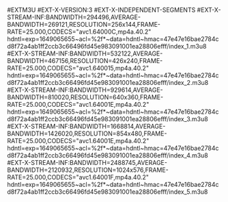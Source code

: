 #EXTM3U
#EXT-X-VERSION:3
#EXT-X-INDEPENDENT-SEGMENTS
#EXT-X-STREAM-INF:BANDWIDTH=294496,AVERAGE-BANDWIDTH=269121,RESOLUTION=256x144,FRAME-RATE=25.000,CODECS="avc1.64000C,mp4a.40.2"
hdntl=exp=1649065655~acl=%2f*~data=hdntl~hmac=47e47e16bae2784cd8f72a4ab1ff2ccb3c66496fd45e983091001ea28806efff/index_1.m3u8
#EXT-X-STREAM-INF:BANDWIDTH=532122,AVERAGE-BANDWIDTH=467156,RESOLUTION=426x240,FRAME-RATE=25.000,CODECS="avc1.640015,mp4a.40.2"
hdntl=exp=1649065655~acl=%2f*~data=hdntl~hmac=47e47e16bae2784cd8f72a4ab1ff2ccb3c66496fd45e983091001ea28806efff/index_2.m3u8
#EXT-X-STREAM-INF:BANDWIDTH=929614,AVERAGE-BANDWIDTH=810020,RESOLUTION=640x360,FRAME-RATE=25.000,CODECS="avc1.64001E,mp4a.40.2"
hdntl=exp=1649065655~acl=%2f*~data=hdntl~hmac=47e47e16bae2784cd8f72a4ab1ff2ccb3c66496fd45e983091001ea28806efff/index_3.m3u8
#EXT-X-STREAM-INF:BANDWIDTH=1668814,AVERAGE-BANDWIDTH=1426020,RESOLUTION=854x480,FRAME-RATE=25.000,CODECS="avc1.64001E,mp4a.40.2"
hdntl=exp=1649065655~acl=%2f*~data=hdntl~hmac=47e47e16bae2784cd8f72a4ab1ff2ccb3c66496fd45e983091001ea28806efff/index_4.m3u8
#EXT-X-STREAM-INF:BANDWIDTH=2488745,AVERAGE-BANDWIDTH=2120932,RESOLUTION=1024x576,FRAME-RATE=25.000,CODECS="avc1.64001F,mp4a.40.2"
hdntl=exp=1649065655~acl=%2f*~data=hdntl~hmac=47e47e16bae2784cd8f72a4ab1ff2ccb3c66496fd45e983091001ea28806efff/index_5.m3u8
